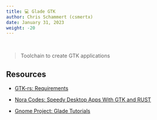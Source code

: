 ```yaml
---
title: 💻 Glade GTK
author: Chris Schammert (csmertx)
date: January 31, 2023
weight: -20
---
```


<br />

> Toolchain to create GTK applications

## Resources

- [GTK-rs: Requirements](https://martinber.github.io/gtk-rs.github.io/docs-src/requirements.html)

- [Nora Codes: Speedy Desktop Apps With GTK and RUST](https://nora.codes/tutorial/speedy-desktop-apps-with-gtk-and-rust)

- [Gnome Project: Glade Tutorials](https://wiki.gnome.org/Apps/Glade/Tutorials)